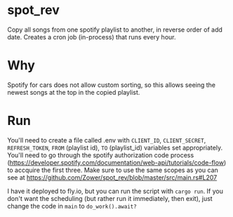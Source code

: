 # spot_rev
Copy all songs from one spotify playlist to another, in reverse order of add date. Creates a cron job (in-process) that runs every hour.

# Why
Spotify for cars does not allow custom sorting, so this allows seeing the newest songs at the top in the copied playlist.

# Run
You'll need to create a file called .env with `CLIENT_ID`, `CLIENT_SECRET`, `REFRESH_TOKEN`, `FROM` (playlist id), `TO` (playlist_id) variables set appropriately. You'll need to go through the spotify authorization code process (https://developer.spotify.com/documentation/web-api/tutorials/code-flow) to accquire the first three. Make sure to use the same scopes as you can see at https://github.com/Zower/spot_rev/blob/master/src/main.rs#L207

I have it deployed to fly.io, but you can run the script with `cargo run`. If you don't want the scheduling (but rather run it immediately, then exit), just change the code in `main` to `do_work().await?`